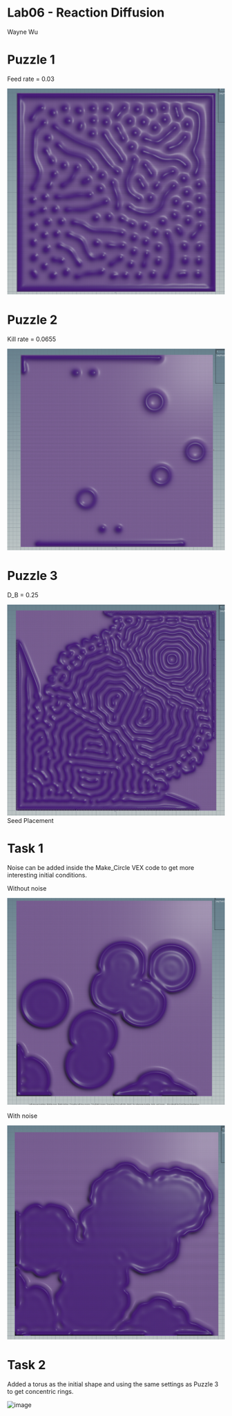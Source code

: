 # Lab06 - Reaction Diffusion
Wayne Wu

# Puzzle 1

Feed rate = 0.03

![image](imgs/puzzle1.png)


# Puzzle 2

Kill rate = 0.0655

![image](imgs/puzzle2.png)


# Puzzle 3

D_B = 0.25

![image](imgs/puzzle3.png)
Seed Placement

# Task 1

Noise can be added inside the Make_Circle VEX code to get more interesting initial conditions.

Without noise 

![image](imgs/nonoise.png)

With noise

![image](imgs/withnoise.png)

# Task 2

Added a torus as the initial shape and using the same settings as Puzzle 3 to get concentric rings.

![image](imgs/task2.gif)
